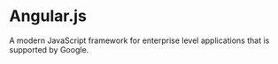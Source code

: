 # Angular.js

A modern JavaScript framework for enterprise level applications that is supported by Google.

